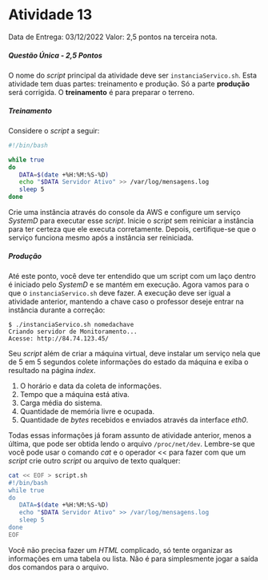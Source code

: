 # Atividade 13

Data de Entrega: 03/12/2022
Valor: 2,5 pontos na terceira nota.

##### Questão Única - 2,5 Pontos
O nome do _script_ principal da atividade deve ser `instanciaServico.sh`.
Esta atividade tem duas partes: treinamento e produção. Só a parte **produção** será corrigida. O **treinamento** é para preparar o terreno.
##### Treinamento
Considere o _script_ a seguir:
```sh
#!/bin/bash

while true
do
   DATA=$(date +%H:%M:%S-%D)
   echo "$DATA Servidor Ativo" >> /var/log/mensagens.log
   sleep 5
done
```

Crie uma instância através do console da AWS e configure um serviço _SystemD_ para executar esse _script_. Inicie o _script_ sem reiniciar a instância para ter certeza que ele executa corretamente. Depois, certifique-se que o serviço funciona mesmo após a instância ser reiniciada.

##### Produção
Até este ponto, você deve ter entendido que um script com um laço dentro é iniciado pelo _SystemD_ e se mantém em execução. Agora vamos para o que o `instanciaServico.sh` deve fazer.
A execução deve ser igual a atividade anterior, mantendo a chave caso o professor deseje entrar na instância durante a correção:

```
$ ./instanciaServico.sh nomedachave
Criando servidor de Monitoramento...
Acesse: http://84.74.123.45/   
```

Seu _script_ além de criar a máquina virtual, deve instalar um serviço nela que de 5 em 5 segundos colete informações do estado da máquina e exiba o resultado na página _index_.

1. O horário e data da coleta de informações.
2. Tempo que a máquina está ativa.
3. Carga média do sistema.
4. Quantidade de memória livre e ocupada.
5. Quantidade de _bytes_ recebidos e enviados através da interface _eth0_.

Todas essas informações já foram assunto de atividade anterior, menos a última, que pode ser obtida lendo o arquivo `/proc/net/dev`. Lembre-se que você pode usar o comando _cat_ e o operador << para fazer com que um _script_ crie outro _script_ ou arquivo de texto qualquer:

```sh
cat << EOF > script.sh
#!/bin/bash
while true
do
   DATA=$(date +%H:%M:%S-%D)
   echo "$DATA Servidor Ativo" >> /var/log/mensagens.log
   sleep 5
done    
EOF
```
                        
Você não precisa fazer um _HTML_ complicado, só tente organizar as informações em uma tabela ou lista. Não é para simplesmente jogar a saída dos comandos para o arquivo.
